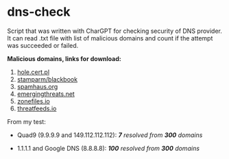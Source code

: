 # dns-check

Script that was written with CharGPT for checking security of DNS provider. 
It can read .txt file with list of malicious domains and count if the attempt was succeeded or failed.


**Malicious domains, links for download:**

1. [hole.cert.pl](https://hole.cert.pl/domains/domains.txt)
2. [stamparm/blackbook](https://raw.githubusercontent.com/stamparm/blackbook/master/blackbook.txt)
3. [spamhaus.org](https://www.spamhaus.org/drop/drop.lasso)
4. [emergingthreats.net](https://rules.emergingthreats.net/blockrules/compromised-ips.txt)
5. [zonefiles.io](https://zonefiles.io/compromised-domain-list/)
6. [threatfeeds.io](https://threatfeeds.io/?feed=Malware%20Domains%20List)

From my test: 

- Quad9 (9.9.9.9 and 149.112.112.112): ***7** resolved from **300** domains*

- 1.1.1.1 and Google DNS (8.8.8.8): ***100** resolved from **300** domains*